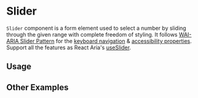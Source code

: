 # Slider

`Slider` component is a form element used to select a number by sliding through
the given range with complete freedom of styling. It follows
[WAI-ARIA Slider Pattern](https://www.w3.org/WAI/ARIA/apg/patterns/slidertwothumb/)
for the
[keyboard navigation](https://www.w3.org/WAI/ARIA/apg/patterns/slidertwothumb/#:~:text=a%20hotel%20reservation.-,Keyboard%20Interaction,-Each%20thumb%20is)
&
[accessibility properties](https://www.w3.org/WAI/ARIA/apg/patterns/slidertwothumb/#:~:text=does%20not%20change.-,WAI%2DARIA%20Roles%2C%20States%2C%20and%20Properties,-Each%20element%20serving).
Support all the features as React Aria's
[useSlider](https://react-spectrum.adobe.com/react-aria/useSlider.html#features).

<!-- ADD_TOC -->

## Usage

<!-- ADD_EXAMPLE src/slider/stories/templates/SliderBasicJsx.ts -->

<!-- CODESANDBOX
link_title: Single Slider
js: src/slider/stories/templates/SliderBasicJsx.ts
css: src/slider/stories/templates/SliderBasicCss.ts
-->
<!-- CODESANDBOX
link_title: Single Slider TS
tsx: src/slider/stories/templates/SliderBasicTsx.ts
css: src/slider/stories/templates/SliderBasicCss.ts
-->

## Other Examples

<!-- CODESANDBOX
link_title: Single Origin Slider
js: src/slider/stories/templates/SliderSingleOriginJsx.ts
css: src/slider/stories/templates/SliderBasicCss.ts
-->

<!-- CODESANDBOX
link_title: Single Reversed Slider
js: src/slider/stories/templates/SliderSingleReversedJsx.ts
css: src/slider/stories/templates/SliderBasicCss.ts
-->

<!-- CODESANDBOX
link_title: Single Vertical Slider
js: src/slider/stories/templates/SliderSingleVerticalJsx.ts
css: src/slider/stories/templates/SliderBasicCss.ts
-->

<!-- CODESANDBOX
link_title: Range Slider
js: src/slider/stories/templates/SliderRangeJsx.ts
css: src/slider/stories/templates/SliderBasicCss.ts
-->

<!-- CODESANDBOX
link_title: Multi Slider
js: src/slider/stories/templates/SliderMultiJsx.ts
css: src/slider/stories/templates/SliderBasicCss.ts
-->

<!-- ADD_COMPOSITION src/slider -->

<!-- ADD_PROPS src/slider -->
